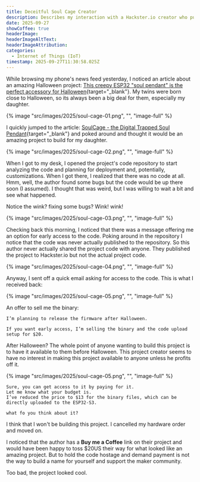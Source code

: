 ```yaml
---
title: Deceitful Soul Cage Creator
description: Describes my interaction with a Hackster.io creator who published what appears to be an amazing Halloween project, but won't distribute the project source code until after Halloween. Offering instead to sell it to me before then.
date: 2025-09-27
showCoffee: true
headerImage: 
headerImageAltText: 
headerImageAttribution: 
categories:
  - Internet of Things (IoT)
timestamp: 2025-09-27T11:30:58.025Z
---
```


While browsing my phone's news feed yesterday, I noticed an article about an amazing Halloween project: [This creepy ESP32 "soul pendant" is the perfect accessory for Halloween](https://www.xda-developers.com/creepy-esp32-soul-pendant-halloween/){target="_blank"}. My twins were born close to Halloween, so its always been a big deal for them, especially my daughter. 

{% image "src/images/2025/soul-cage-01.png", "", "image-full" %}

I quickly jumped to the article: [SoulCage - the Digital Trapped Soul Pendant](https://www.hackster.io/Vishalsoniindia/soulcage-the-digital-trapped-soul-pendant-598265){target="_blank"} and poked around and thought it would be an amazing project to build for my daughter.

{% image "src/images/2025/soul-cage-02.png", "", "image-full" %}

When I got to my desk, I opened the project's code repository to start analyzing the code and planning for deployment and, potentially, customizations. When I got there, I realized that there was no code at all. Hmm, well, the author found some bugs but the code would be up there soon (I assumed). I thought that was weird, but I was willing to wait a bit and see what happened.

Notice the wink? fixing some bugs? Wink! wink!

{% image "src/images/2025/soul-cage-03.png", "", "image-full" %}

Checking back this morning, I noticed that there was a message offering me an option for early access to the code. Poking around in the repository I notice that the code was never actually published to the repository. So this author never actually shared the project code with anyone. They published the project to Hackster.io but not the actual project code. 

{% image "src/images/2025/soul-cage-04.png", "", "image-full" %}

Anyway, I sent off a quick email asking for access to the code. This is what I received back:

{% image "src/images/2025/soul-cage-05.png", "", "image-full" %}

An offer to sell me the binary:

```text
I’m planning to release the firmware after Halloween.

If you want early access, I’m selling the binary and the code upload setup for $20.
```

After Halloween? The whole point of anyone wanting to build this project is to have it available to them before Halloween. This project creator seems to have no interest in making this project available to anyone unless he profits off it.

{% image "src/images/2025/soul-cage-05.png", "", "image-full" %}

```text
Sure, you can get access to it by paying for it.
Let me know what your budget is.
I’ve reduced the price to $13 for the binary files, which can be directly uploaded to the ESP32-S3.

what fo you think about it?
```

I think that I won't be building this project. I cancelled my hardware order and moved on.

I noticed that the author has a **Buy me a Coffee** link on their project and would have been happy to toss $20US their way for what looked like an amazing project. But to hold the code hostage and demand payment is not the way to build a name for yourself and support the maker community.

Too bad, the project looked cool.
